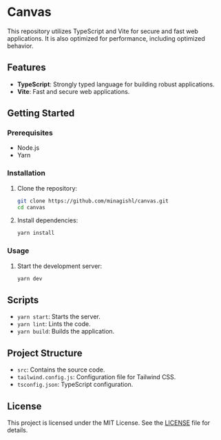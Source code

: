 # Canvas

This repository utilizes TypeScript and Vite for secure and fast web applications. It is also optimized for performance, including optimized behavior.

## Features

- **TypeScript**: Strongly typed language for building robust applications.
- **Vite**: Fast and secure web applications.

## Getting Started

### Prerequisites

- Node.js
- Yarn

### Installation

1. Clone the repository:

   ```sh
   git clone https://github.com/minagishl/canvas.git
   cd canvas
   ```

2. Install dependencies:
   ```sh
   yarn install
   ```

### Usage

1. Start the development server:
   ```sh
   yarn dev
   ```

## Scripts

- `yarn start`: Starts the server.
- `yarn lint`: Lints the code.
- `yarn build`: Builds the application.

## Project Structure

- `src`: Contains the source code.
- `tailwind.config.js`: Configuration file for Tailwind CSS.
- `tsconfig.json`: TypeScript configuration.

## License

This project is licensed under the MIT License. See the [LICENSE](./LICENSE) file for details.
